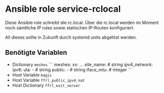 # Ansible role service-rclocal

Diese Ansible role schreibt die rc.local.
Über die rc.local werden im Moment noch sämtliche IP rules sowie statischen IP-Routen konfiguriert.

All dieses sollte in Zukunft durch systemd units abgelöst werden.

## Benötigte Variablen

- Dictionary `meshes`
´´´
meshes:
  xx:
...
    site_name: # string
    ipv4_network:
    ipv6:
      ula:
        - # string
      public:
        - # string
    iface_mtu: # integer
´´´
- Host Variable `magic`
- Host Variable `ffrl_public_ipv4_nat`
- Host Dictionary `ffrl_exit_server`

